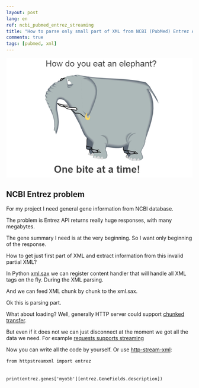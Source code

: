 ```yaml
---
layout: post
lang: en
ref: ncbi_pubmed_entrez_streaming
title: "How to parse only small part of XML from NCBI (PubMed) Entrez API"
comments: true
tags: [pubmed, xml]
---
```

![](/images/eating-an-elephant-one-bite-at-a-time.png)

## NCBI Entrez problem

For my project I need general gene information from NCBI database.

The problem is Entrez API returns really huge responses, with many megabytes.

The gene summary I need is at the very beginning. So I want only beginning of the
response.

How to get just first part of XML and extract information from this invalid
partial XML?

In Python [xml.sax](https://docs.python.org/3.7/library/xml.sax.html) we can register
content handler that will handle all XML tags on the fly. During the XML
parsing.

And we can feed XML chunk by chunk to the xml.sax.

Ok this is parsing part.

What about loading? Well, generally HTTP server could support 
[chunked transfer](https://en.wikipedia.org/wiki/Chunked_transfer_encoding).

But even if it does not we can just disconnect at the moment we got all the
data we need.
For example [requests supports streaming](https://requests.kennethreitz.org/en/master/user/advanced/#body-content-workflow)

Now you can write all the code by yourself.
Or use [http-stream-xml](https://http-stream-xml.sorokin.engineer/en/latest/):

    from httpstreamxml import entrez


    print(entrez.genes['myo5b'][entrez.GeneFields.description])